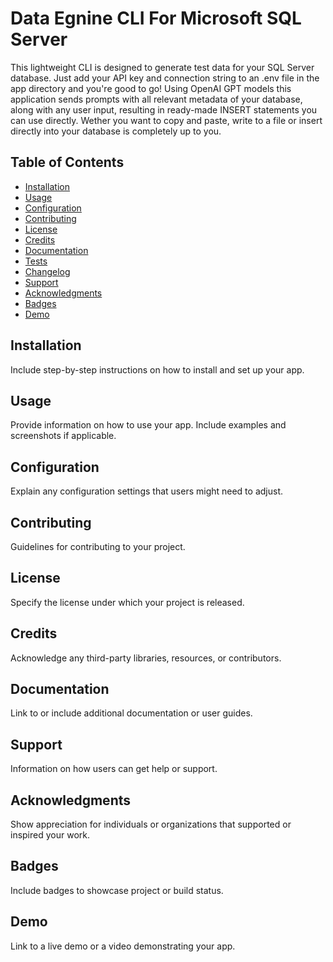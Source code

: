 # Data Egnine CLI For Microsoft SQL Server

This lightweight CLI is designed to generate test data for your SQL Server database. Just add your API key and connection string to an .env file in the app directory and you're good to go! Using OpenAI GPT models this application sends prompts with all relevant metadata of your database, along with any user input, resulting in ready-made INSERT statements you can use directly. Wether you want to copy and paste, write to a file or insert directly into your database is completely up to you.

## **Table of Contents**

- [Installation](#installation)
- [Usage](#usage)
- [Configuration](#configuration)
- [Contributing](#contributing)
- [License](#license)
- [Credits](#credits)
- [Documentation](#documentation)
- [Tests](#tests)
- [Changelog](#changelog)
- [Support](#support)
- [Acknowledgments](#acknowledgments)
- [Badges](#badges)
- [Demo](#demo)

## **Installation**

Include step-by-step instructions on how to install and set up your app.

## **Usage**

Provide information on how to use your app. Include examples and screenshots if applicable.

## Configuration

Explain any configuration settings that users might need to adjust.

## **Contributing**

Guidelines for contributing to your project.

## **License**

Specify the license under which your project is released.

## **Credits**

Acknowledge any third-party libraries, resources, or contributors.

## **Documentation**

Link to or include additional documentation or user guides.

## **Support**

Information on how users can get help or support.

## **Acknowledgments**

Show appreciation for individuals or organizations that supported or inspired your work.

## Badges

Include badges to showcase project or build status.

## Demo

Link to a live demo or a video demonstrating your app.
